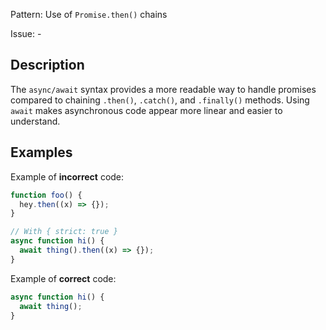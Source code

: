 Pattern: Use of `Promise.then()` chains

Issue: -

## Description

The `async/await` syntax provides a more readable way to handle promises compared to chaining `.then()`, `.catch()`, and `.finally()` methods. Using `await` makes asynchronous code appear more linear and easier to understand.

## Examples

Example of **incorrect** code:
```javascript
function foo() {
  hey.then((x) => {});
}

// With { strict: true }
async function hi() {
  await thing().then((x) => {});
}
```

Example of **correct** code:
```javascript
async function hi() {
  await thing();
}
```
